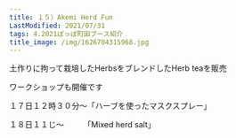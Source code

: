 ```yaml
---
title: １５）Akemi Herd Fun
LastModified: 2021/07/31
tags: 4.2021ぽっぽ町田ブース紹介
title_image: /img/1626704315968.jpg
---
```

土作りに拘って栽培したHerbsをブレンドしたHerb teaを販売

ワークショップも開催です

１７日１２時３０分～「ハーブを使ったマスクスプレー」

１８日１１じ～　　　「Mixed herd salt」